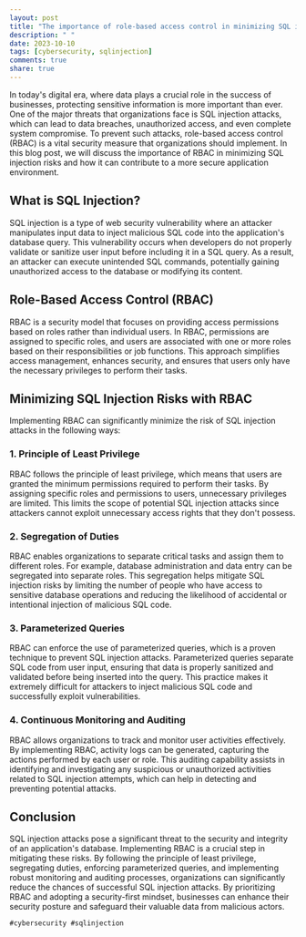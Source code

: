 ```yaml
---
layout: post
title: "The importance of role-based access control in minimizing SQL injection risks."
description: " "
date: 2023-10-10
tags: [cybersecurity, sqlinjection]
comments: true
share: true
---
```


In today's digital era, where data plays a crucial role in the success of businesses, protecting sensitive information is more important than ever. One of the major threats that organizations face is SQL injection attacks, which can lead to data breaches, unauthorized access, and even complete system compromise. To prevent such attacks, role-based access control (RBAC) is a vital security measure that organizations should implement. In this blog post, we will discuss the importance of RBAC in minimizing SQL injection risks and how it can contribute to a more secure application environment.

## What is SQL Injection?

SQL injection is a type of web security vulnerability where an attacker manipulates input data to inject malicious SQL code into the application's database query. This vulnerability occurs when developers do not properly validate or sanitize user input before including it in a SQL query. As a result, an attacker can execute unintended SQL commands, potentially gaining unauthorized access to the database or modifying its content.

## Role-Based Access Control (RBAC)

RBAC is a security model that focuses on providing access permissions based on roles rather than individual users. In RBAC, permissions are assigned to specific roles, and users are associated with one or more roles based on their responsibilities or job functions. This approach simplifies access management, enhances security, and ensures that users only have the necessary privileges to perform their tasks.

## Minimizing SQL Injection Risks with RBAC

Implementing RBAC can significantly minimize the risk of SQL injection attacks in the following ways:

### 1. Principle of Least Privilege

RBAC follows the principle of least privilege, which means that users are granted the minimum permissions required to perform their tasks. By assigning specific roles and permissions to users, unnecessary privileges are limited. This limits the scope of potential SQL injection attacks since attackers cannot exploit unnecessary access rights that they don't possess.

### 2. Segregation of Duties

RBAC enables organizations to separate critical tasks and assign them to different roles. For example, database administration and data entry can be segregated into separate roles. This segregation helps mitigate SQL injection risks by limiting the number of people who have access to sensitive database operations and reducing the likelihood of accidental or intentional injection of malicious SQL code.

### 3. Parameterized Queries

RBAC can enforce the use of parameterized queries, which is a proven technique to prevent SQL injection attacks. Parameterized queries separate SQL code from user input, ensuring that data is properly sanitized and validated before being inserted into the query. This practice makes it extremely difficult for attackers to inject malicious SQL code and successfully exploit vulnerabilities.

### 4. Continuous Monitoring and Auditing

RBAC allows organizations to track and monitor user activities effectively. By implementing RBAC, activity logs can be generated, capturing the actions performed by each user or role. This auditing capability assists in identifying and investigating any suspicious or unauthorized activities related to SQL injection attempts, which can help in detecting and preventing potential attacks.

## Conclusion

SQL injection attacks pose a significant threat to the security and integrity of an application's database. Implementing RBAC is a crucial step in mitigating these risks. By following the principle of least privilege, segregating duties, enforcing parameterized queries, and implementing robust monitoring and auditing processes, organizations can significantly reduce the chances of successful SQL injection attacks. By prioritizing RBAC and adopting a security-first mindset, businesses can enhance their security posture and safeguard their valuable data from malicious actors.

`#cybersecurity #sqlinjection`
